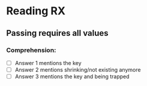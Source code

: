 # Reading RX

## Passing requires all values

### Comprehension:
* [ ] Answer 1 mentions the key
* [ ] Answer 2 mentions shrinking/not existing anymore
* [ ] Answer 3 mentions the key and being trapped
